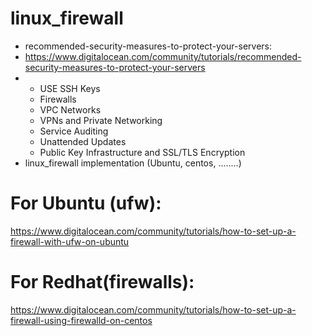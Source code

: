 # linux_firewall
* recommended-security-measures-to-protect-your-servers:
* https://www.digitalocean.com/community/tutorials/recommended-security-measures-to-protect-your-servers
* - USE SSH Keys
  - Firewalls 
  - VPC Networks
  - VPNs and Private Networking
  - Service Auditing
  - Unattended Updates
  - Public Key Infrastructure and SSL/TLS Encryption
* linux_firewall implementation (Ubuntu, centos, ........)
# For Ubuntu (ufw):
https://www.digitalocean.com/community/tutorials/how-to-set-up-a-firewall-with-ufw-on-ubuntu
# For Redhat(firewalls):
https://www.digitalocean.com/community/tutorials/how-to-set-up-a-firewall-using-firewalld-on-centos
